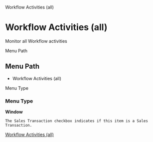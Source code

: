 
Workflow Activities (all)
# Workflow Activities (all)


Monitor all Workflow activities

Menu Path
## Menu Path



- Workflow Activities (all)

Menu Type
### Menu Type

**Window**

```
The Sales Transaction checkbox indicates if this item is a Sales Transaction.
```

[Workflow Activities (all)](functional-guide/window/window-workflow-activities-all.md)